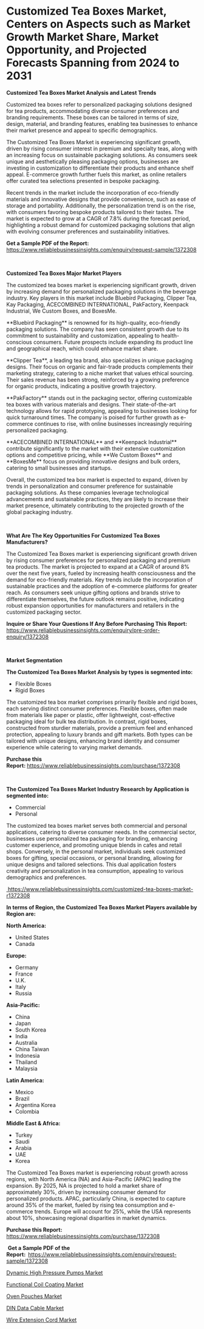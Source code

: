 <p><h1>Customized Tea Boxes Market, Centers on Aspects such as Market Growth Market Share, Market Opportunity, and Projected Forecasts Spanning from 2024 to 2031</h1></p><p><strong>Customized Tea Boxes Market Analysis and Latest Trends</strong></p>
<p><p>Customized tea boxes refer to personalized packaging solutions designed for tea products, accommodating diverse consumer preferences and branding requirements. These boxes can be tailored in terms of size, design, material, and branding features, enabling tea businesses to enhance their market presence and appeal to specific demographics.</p><p>The Customized Tea Boxes Market is experiencing significant growth, driven by rising consumer interest in premium and specialty teas, along with an increasing focus on sustainable packaging solutions. As consumers seek unique and aesthetically pleasing packaging options, businesses are investing in customization to differentiate their products and enhance shelf appeal. E-commerce growth further fuels this market, as online retailers offer curated tea selections presented in bespoke packaging.</p><p>Recent trends in the market include the incorporation of eco-friendly materials and innovative designs that provide convenience, such as ease of storage and portability. Additionally, the personalization trend is on the rise, with consumers favoring bespoke products tailored to their tastes. The market is expected to grow at a CAGR of 7.8% during the forecast period, highlighting a robust demand for customized packaging solutions that align with evolving consumer preferences and sustainability initiatives.</p></p>
<p><strong>Get a Sample PDF of the Report:&nbsp;</strong> <a href="https://www.reliablebusinessinsights.com/enquiry/request-sample/1372308?utm_campaign=62&utm_medium=2&utm_source=Github&utm_content=ia&utm_term=11102024&utm_id=customized-tea-boxes">https://www.reliablebusinessinsights.com/enquiry/request-sample/1372308</a></p>
<p>&nbsp;</p>
<p><strong>Customized Tea Boxes Major Market Players</strong></p>
<p><p>The customized tea boxes market is experiencing significant growth, driven by increasing demand for personalized packaging solutions in the beverage industry. Key players in this market include Bluebird Packaging, Clipper Tea, Kay Packaging, ACECOMBINED INTERNATIONAL, PakFactory, Keenpack Industrial, We Custom Boxes, and BoxesMe.</p><p>**Bluebird Packaging** is renowned for its high-quality, eco-friendly packaging solutions. The company has seen consistent growth due to its commitment to sustainability and customization, appealing to health-conscious consumers. Future prospects include expanding its product line and geographical reach, which could enhance market share.</p><p>**Clipper Tea**, a leading tea brand, also specializes in unique packaging designs. Their focus on organic and fair-trade products complements their marketing strategy, catering to a niche market that values ethical sourcing. Their sales revenue has been strong, reinforced by a growing preference for organic products, indicating a positive growth trajectory.</p><p>**PakFactory** stands out in the packaging sector, offering customizable tea boxes with various materials and designs. Their state-of-the-art technology allows for rapid prototyping, appealing to businesses looking for quick turnaround times. The company is poised for further growth as e-commerce continues to rise, with online businesses increasingly requiring personalized packaging.</p><p>**ACECOMBINED INTERNATIONAL** and **Keenpack Industrial** contribute significantly to the market with their extensive customization options and competitive pricing, while **We Custom Boxes** and **BoxesMe** focus on providing innovative designs and bulk orders, catering to small businesses and startups.</p><p>Overall, the customized tea box market is expected to expand, driven by trends in personalization and consumer preference for sustainable packaging solutions. As these companies leverage technological advancements and sustainable practices, they are likely to increase their market presence, ultimately contributing to the projected growth of the global packaging industry.</p></p>
<p>&nbsp;</p>
<p><strong>What Are The Key Opportunities For Customized Tea Boxes Manufacturers?</strong></p>
<p><p>The Customized Tea Boxes market is experiencing significant growth driven by rising consumer preferences for personalized packaging and premium tea products. The market is projected to expand at a CAGR of around 8% over the next five years, fueled by increasing health consciousness and the demand for eco-friendly materials. Key trends include the incorporation of sustainable practices and the adoption of e-commerce platforms for greater reach. As consumers seek unique gifting options and brands strive to differentiate themselves, the future outlook remains positive, indicating robust expansion opportunities for manufacturers and retailers in the customized packaging sector.</p></p>
<p><strong>Inquire or Share Your Questions If Any Before Purchasing This Report:</strong> <a href="https://www.reliablebusinessinsights.com/enquiry/pre-order-enquiry/1372308?utm_campaign=62&utm_medium=2&utm_source=Github&utm_content=ia&utm_term=11102024&utm_id=customized-tea-boxes">https://www.reliablebusinessinsights.com/enquiry/pre-order-enquiry/1372308</a></p>
<p>&nbsp;</p>
<p><strong>Market Segmentation</strong></p>
<p><strong>The Customized Tea Boxes Market Analysis by types is segmented into:</strong></p>
<p><ul><li>Flexible Boxes</li><li>Rigid Boxes</li></ul></p>
<p><p>The customized tea box market comprises primarily flexible and rigid boxes, each serving distinct consumer preferences. Flexible boxes, often made from materials like paper or plastic, offer lightweight, cost-effective packaging ideal for bulk tea distribution. In contrast, rigid boxes, constructed from sturdier materials, provide a premium feel and enhanced protection, appealing to luxury brands and gift markets. Both types can be tailored with unique designs, enhancing brand identity and consumer experience while catering to varying market demands.</p></p>
<p><strong>Purchase this Report:&nbsp;</strong><a href="https://www.reliablebusinessinsights.com/purchase/1372308?utm_campaign=62&utm_medium=2&utm_source=Github&utm_content=ia&utm_term=11102024&utm_id=customized-tea-boxes">https://www.reliablebusinessinsights.com/purchase/1372308</a></p>
<p>&nbsp;</p>
<p><strong>The Customized Tea Boxes Market Industry Research by Application is segmented into:</strong></p>
<p><ul><li>Commercial</li><li>Personal</li></ul></p>
<p><p>The customized tea boxes market serves both commercial and personal applications, catering to diverse consumer needs. In the commercial sector, businesses use personalized tea packaging for branding, enhancing customer experience, and promoting unique blends in cafes and retail shops. Conversely, in the personal market, individuals seek customized boxes for gifting, special occasions, or personal branding, allowing for unique designs and tailored selections. This dual application fosters creativity and personalization in tea consumption, appealing to various demographics and preferences.</p></p>
<p><a href="https://www.reliablebusinessinsights.com/customized-tea-boxes-market-r1372308?utm_campaign=62&utm_medium=2&utm_source=Github&utm_content=ia&utm_term=11102024&utm_id=customized-tea-boxes">&nbsp;https://www.reliablebusinessinsights.com/customized-tea-boxes-market-r1372308</a></p>
<p><strong>In terms of Region, the Customized Tea Boxes Market Players available by Region are:</strong></p>
<p>
    <p> <strong> North America: </strong>
        <ul>
            <li>United States</li>
            <li>Canada</li>
        </ul>
        </p> 
    <p> <strong> Europe: </strong>
        <ul>
            <li>Germany</li>
            <li>France</li>
            <li>U.K.</li>
            <li>Italy</li>
            <li>Russia</li>
        </ul>
        </p> 
    <p> <strong> Asia-Pacific: </strong>
        <ul>
            <li>China</li>
            <li>Japan</li>
            <li>South Korea</li>
            <li>India</li>
            <li>Australia</li>
            <li>China Taiwan</li>
            <li>Indonesia</li>
            <li>Thailand</li>
            <li>Malaysia</li>
        </ul>
        </p> 
    <p> <strong> Latin America: </strong>
        <ul>
            <li>Mexico</li>
            <li>Brazil</li>
            <li>Argentina Korea</li>
            <li>Colombia</li>
        </ul>
        </p> 
    <p> <strong> Middle East & Africa: </strong>
        <ul>
            <li>Turkey</li>
            <li>Saudi</li>
            <li>Arabia</li>
            <li>UAE</li>
            <li>Korea</li>
        </ul>
    </p>
    </p>
<p><p>The Customized Tea Boxes market is experiencing robust growth across regions, with North America (NA) and Asia-Pacific (APAC) leading the expansion. By 2025, NA is projected to hold a market share of approximately 30%, driven by increasing consumer demand for personalized products. APAC, particularly China, is expected to capture around 35% of the market, fueled by rising tea consumption and e-commerce trends. Europe will account for 25%, while the USA represents about 10%, showcasing regional disparities in market dynamics.</p></p>
<p><strong>Purchase this Report: </strong><a href="https://www.reliablebusinessinsights.com/purchase/1372308?utm_campaign=62&utm_medium=2&utm_source=Github&utm_content=ia&utm_term=11102024&utm_id=customized-tea-boxes">https://www.reliablebusinessinsights.com/purchase/1372308</a></p>
<p>&nbsp;<strong>Get a Sample PDF of the Report:&nbsp;&nbsp;</strong><a href="https://www.reliablebusinessinsights.com/enquiry/request-sample/1372308?utm_campaign=62&utm_medium=2&utm_source=Github&utm_content=ia&utm_term=11102024&utm_id=customized-tea-boxes">https://www.reliablebusinessinsights.com/enquiry/request-sample/1372308</a></p>
<p><strong></strong></p>
<p><p><a href="https://www.linkedin.com/pulse/comprehensive-analysis-global-dynamic-high-pressure-pumps-market-nn4ae?utm_campaign=62&utm_medium=2&utm_source=Github&utm_content=ia&utm_term=11102024&utm_id=customized-tea-boxes">Dynamic High Pressure Pumps Market</a></p><p><a href="https://www.linkedin.com/pulse/functional-coil-coating-industry-analysis-report-its-wxjsc?utm_campaign=62&utm_medium=2&utm_source=Github&utm_content=ia&utm_term=11102024&utm_id=customized-tea-boxes">Functional Coil Coating Market</a></p><p><a href="https://www.linkedin.com/pulse/analyzing-oven-pouches-market-dynamics-growth-drivers-chnmc?utm_campaign=62&utm_medium=2&utm_source=Github&utm_content=ia&utm_term=11102024&utm_id=customized-tea-boxes">Oven Pouches Market</a></p><p><a href="https://issuu.com/reportprime-2/docs/din-data-cable-market-size-2030.ppt_2930aac5a6bb02?utm_campaign=62&utm_medium=2&utm_source=Github&utm_content=ia&utm_term=11102024&utm_id=customized-tea-boxes">DIN Data Cable Market</a></p><p><a href="https://issuu.com/reportprime-2/docs/wire-extension-cord-market-size-203_c130116984d94d?utm_campaign=62&utm_medium=2&utm_source=Github&utm_content=ia&utm_term=11102024&utm_id=customized-tea-boxes">Wire Extension Cord Market</a></p></p>